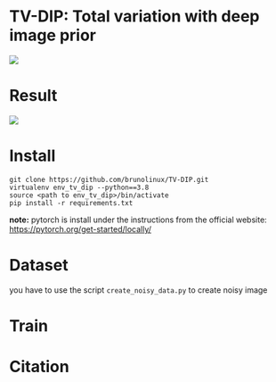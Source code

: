 # TV-DIP: Total variation with deep image prior 
![](img/struct.png)

# Result 
![](img/video.png)

# Install
```shell
git clone https://github.com/brunolinux/TV-DIP.git
virtualenv env_tv_dip --python==3.8
source <path to env_tv_dip>/bin/activate
pip install -r requirements.txt
```

**note:** pytorch is install under the instructions from the official website: https://pytorch.org/get-started/locally/

# Dataset
you have to use the script `create_noisy_data.py` to create noisy image

# Train


# Citation
